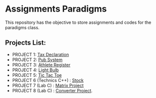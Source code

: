 # Assignments Paradigms

This repository has the objective to store assignments and codes for the paradigms class.

## Projects List:

+ PROJECT 1: [Tax Declaration](https://github.com/JoaoFabioPSantos/assignments-paradigms/tree/main/TaxProject)
+ PROJECT 2: [Pub System](https://github.com/JoaoFabioPSantos/assignments-paradigms/tree/main/PubProject)
+ PROJECT 3: [Athlete Register](https://github.com/JoaoFabioPSantos/assignments-paradigms/tree/main/AthleteRegisterProject)
+ PROJECT 4: [Light Bulb](https://github.com/JoaoFabioPSantos/assignments-paradigms/tree/main/LightBulbProject)
+ PROJECT 5: [Tic Tac Toe](https://github.com/JoaoFabioPSantos/assignments-paradigms/tree/main/TicTacToeProject)
+ PROJECT 6 (Technics C++) : [Stock](https://github.com/JoaoFabioPSantos/assignments-paradigms/tree/main/StockProject)
+ PROJECT 7 (Lab C) : [Matrix Project](https://github.com/JoaoFabioPSantos/assignments-computerScience/tree/main/MatrixProject)
+ PROJECT 8 (Lab C) : [Converter Project](https://github.com/JoaoFabioPSantos/assignments-computerScience/tree/main/ConverterProject).
